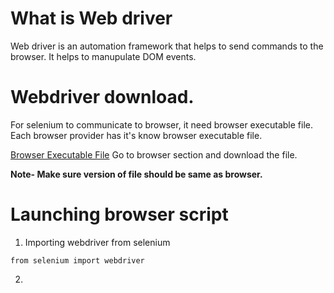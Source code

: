 # What is Web driver

Web driver is an automation framework that helps to send commands to the browser.
It helps to manupulate DOM events.

# Webdriver download.

For selenium to communicate to browser, it need browser executable file.
Each browser provider has it's know browser executable file. 

[Browser Executable File](https://www.selenium.dev/downloads/)
Go to browser section and download the file.

<b>Note- Make sure version of file should be same as browser.</b>

# Launching browser script

1) Importing webdriver from selenium
```commandline
from selenium import webdriver
```
2) 